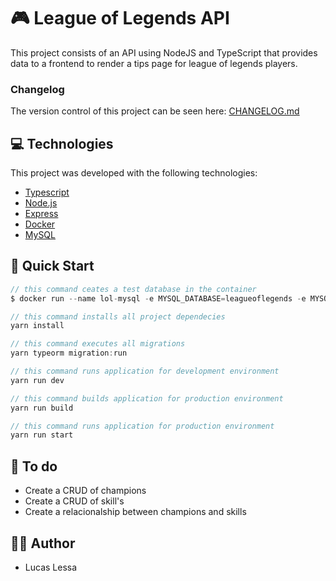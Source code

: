 # 🎮 League of Legends API
This project consists of an API using NodeJS and TypeScript that provides data to a frontend to render a tips page for league of legends players.

### Changelog
The version control of this project can be seen here: [CHANGELOG.md](changelog.md)

## 💻 Technologies
This project was developed with the following technologies:

- [Typescript](https://www.typescriptlang.org/)
- [Node.js](https://nodejs.org/en/)
- [Express](https://expressjs.com/pt-br/)
- [Docker](https://www.docker.com/)
- [MySQL](https://www.mysql.com/)

## 🏁 Quick Start
``` js
// this command ceates a test database in the container
$ docker run --name lol-mysql -e MYSQL_DATABASE=leagueoflegends -e MYSQL_ROOT_PASSWORD=password -p 3306:3306 -d mysql:latest

// this command installs all project dependecies 
yarn install

// this command executes all migrations
yarn typeorm migration:run

// this command runs application for development environment
yarn run dev

// this command builds application for production environment
yarn run build

// this command runs application for production environment
yarn run start
```

## 🚀 To do
- Create a CRUD of champions
- Create a CRUD of skill's
- Create a relacionalship between champions and skills

## 🧑‍💻 Author
- Lucas Lessa